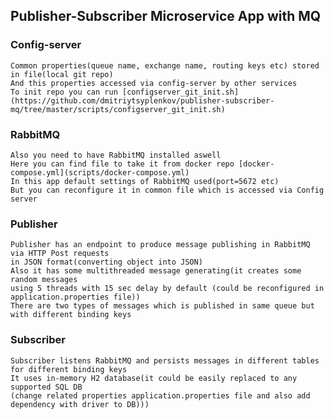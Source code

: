 ## Publisher-Subscriber Microservice App with MQ

### Config-server
    Common properties(queue name, exchange name, routing keys etc) stored in file(local git repo) 
    And this properties accessed via config-server by other services
    To init repo you can run [configserver_git_init.sh](https://github.com/dmitriytsyplenkov/publisher-subscriber-mq/tree/master/scripts/configserver_git_init.sh)

### RabbitMQ
    Also you need to have RabbitMQ installed aswell
    Here you can find file to take it from docker repo [docker-compose.yml](scripts/docker-compose.yml)
    In this app default settings of RabbitMQ used(port=5672 etc) 
    But you can reconfigure it in common file which is accessed via Config server
  
### Publisher
    Publisher has an endpoint to produce message publishing in RabbitMQ via HTTP Post requests
    in JSON format(converting object into JSON)
    Also it has some multithreaded message generating(it creates some random messages 
    using 5 threads with 15 sec delay by default (could be reconfigured in application.properties file))
    There are two types of messages which is published in same queue but with different binding keys  
### Subscriber
    Subscriber listens RabbitMQ and persists messages in different tables for different binding keys
    It uses in-memory H2 database(it could be easily replaced to any supported SQL DB
    (change related properties application.properties file and also add dependency with driver to DB)))
            